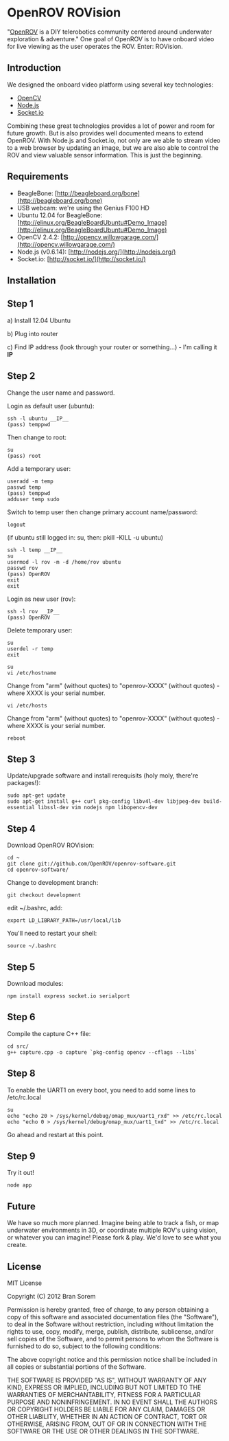 OpenROV ROVision
================

"[OpenROV](http://openrov.com/) is a DIY telerobotics community centered around underwater exploration & adventure."  One goal of OpenROV is to have onboard video for live viewing as the user operates the ROV.  Enter: ROVision.

Introduction
------------

We designed the onboard video platform using several key technologies: 

- [OpenCV](http://opencv.willowgarage.com/)
- [Node.js](http://nodejs.org/)
- [Socket.io](http://socket.io/)

Combining these great technologies provides a lot of power and room for future growth.  But is also provides well documented means to extend OpenROV.  With Node.js and Socket.io, not only are we able to stream video to a web browser by updating an image, but we are also able to control the ROV and view valuable sensor information.  This is just the beginning.  


Requirements
------------
- BeagleBone: [http://beagleboard.org/bone](http://beagleboard.org/bone)
- USB webcam:  we're using the Genius F100 HD
- Ubuntu 12.04 for BeagleBone:  [http://elinux.org/BeagleBoardUbuntu#Demo_Image](http://elinux.org/BeagleBoardUbuntu#Demo_Image)
- OpenCV 2.4.2:  [http://opencv.willowgarage.com/](http://opencv.willowgarage.com/)
- Node.js (v0.6.14):  [http://nodejs.org/](http://nodejs.org/)
- Socket.io:  [http://socket.io/](http://socket.io/)

Installation
------------

Step 1
------

a)  Install 12.04 Ubuntu

b)  Plug into router

c)  Find IP address (look through your router or something...) - I'm calling it __IP__

Step 2
------

Change the user name and password.

Login as default user (ubuntu):

    ssh -l ubuntu __IP__
    (pass) temppwd
    
Then change to root:

    su
    (pass) root
    
Add a temporary user:

    useradd -m temp
    passwd temp
    (pass) temppwd
    adduser temp sudo

Switch to temp user then change primary account name/password:

    logout

(if ubuntu still logged in:  su, then:  pkill -KILL -u ubuntu)

    ssh -l temp __IP__
    su
    usermod -l rov -m -d /home/rov ubuntu
    passwd rov
    (pass) OpenROV
    exit
    exit

Login as new user (rov):

    ssh -l rov __IP__
    (pass) OpenROV

Delete temporary user:

    su
    userdel -r temp
    exit

    su
    vi /etc/hostname

Change from "arm" (without quotes) to "openrov-XXXX" (without quotes) - where XXXX is your serial number.

    vi /etc/hosts

Change from "arm" (without quotes) to "openrov-XXXX" (without quotes) - where XXXX is your serial number.

    reboot


Step 3
------

Update/upgrade software and install rerequisits (holy moly, there're packages!):

    sudo apt-get update
    sudo apt-get install g++ curl pkg-config libv4l-dev libjpeg-dev build-essential libssl-dev vim nodejs npm libopencv-dev


Step 4
------

Download OpenROV ROVision:

    cd ~
    git clone git://github.com/OpenROV/openrov-software.git
    cd openrov-software/

Change to development branch:

    git checkout development

edit ~/.bashrc, add:

    export LD_LIBRARY_PATH=/usr/local/lib

You'll need to restart your shell:

    source ~/.bashrc

Step 5
------

Download modules:

    npm install express socket.io serialport


Step 6
------

Compile the capture C++ file:

    cd src/
    g++ capture.cpp -o capture `pkg-config opencv --cflags --libs`


Step 8
------

To enable the UART1 on every boot, you need to add some lines to /etc/rc.local

    su
    echo "echo 20 > /sys/kernel/debug/omap_mux/uart1_rxd" >> /etc/rc.local
    echo "echo 0 > /sys/kernel/debug/omap_mux/uart1_txd" >> /etc/rc.local

Go ahead and restart at this point.

Step 9
------

Try it out!

    node app

Future
------

We have so much more planned.  Imagine being able to track a fish, or map underwater environments in 3D, or coordinate multiple ROV's using vision, or whatever you can imagine!  Please fork & play.  We'd love to see what you create.

License
-------

MIT License

Copyright (C) 2012 Bran Sorem

Permission is hereby granted, free of charge, to any person obtaining a copy of this software and associated documentation files (the "Software"), to deal in the Software without restriction, including without limitation the rights to use, copy, modify, merge, publish, distribute, sublicense, and/or sell copies of the Software, and to permit persons to whom the Software is furnished to do so, subject to the following conditions:

The above copyright notice and this permission notice shall be included in all copies or substantial portions of the Software.

THE SOFTWARE IS PROVIDED "AS IS", WITHOUT WARRANTY OF ANY KIND, EXPRESS OR IMPLIED, INCLUDING BUT NOT LIMITED TO THE WARRANTIES OF MERCHANTABILITY, FITNESS FOR A PARTICULAR PURPOSE AND NONINFRINGEMENT. IN NO EVENT SHALL THE AUTHORS OR COPYRIGHT HOLDERS BE LIABLE FOR ANY CLAIM, DAMAGES OR OTHER LIABILITY, WHETHER IN AN ACTION OF CONTRACT, TORT OR OTHERWISE, ARISING FROM, OUT OF OR IN CONNECTION WITH THE SOFTWARE OR THE USE OR OTHER DEALINGS IN THE SOFTWARE.